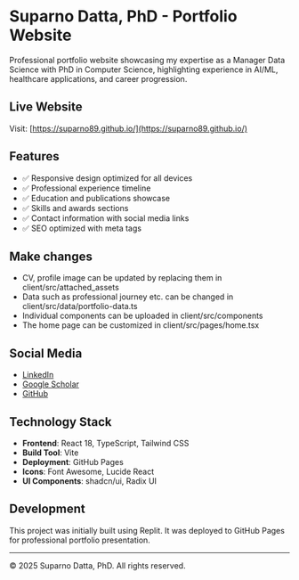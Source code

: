 # Suparno Datta, PhD - Portfolio Website

Professional portfolio website showcasing my expertise as a Manager Data Science with PhD in Computer Science, highlighting experience in AI/ML, healthcare applications, and career progression.

## Live Website
Visit: [https://suparno89.github.io/](https://suparno89.github.io/)

## Features
- ✅ Responsive design optimized for all devices
- ✅ Professional experience timeline
- ✅ Education and publications showcase
- ✅ Skills and awards sections
- ✅ Contact information with social media links
- ✅ SEO optimized with meta tags

## Make changes

- CV, profile image can be updated by replacing them in client/src/attached_assets
- Data such as professional journey etc. can be changed in client/src/data/portfolio-data.ts
- Individual components can be uploaded in client/src/components
- The home page can be customized in client/src/pages/home.tsx   


## Social Media
- [LinkedIn](https://linkedin.com/in/suparno-datta-70573a2a)
- [Google Scholar](https://scholar.google.de/citations?hl=en&user=v6xGwm8AAAAJ)
- [GitHub](https://github.com/suparno89)

## Technology Stack
- **Frontend**: React 18, TypeScript, Tailwind CSS
- **Build Tool**: Vite
- **Deployment**: GitHub Pages
- **Icons**: Font Awesome, Lucide React
- **UI Components**: shadcn/ui, Radix UI

## Development
This project was initially built using Replit. It was deployed to GitHub Pages for professional portfolio presentation.

---
© 2025 Suparno Datta, PhD. All rights reserved.

